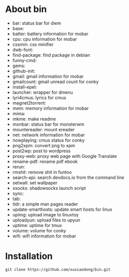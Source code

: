 # About bin

* bar: status bar for dwm
* base:
* batter: battery information for mobar
* cpu: cpu information for mobar
* cssmin: css minifier
* dwb-font:
* find-package: find package in debian
* funny-cmd:
* gems:
* github-init:
* gmail: gmail information for mobar
* gmailcount: gmail unread count for conky
* install-epel:
* launcher: wrapper for dmenu
* lyri4cmus: lyrics for cmus
* magnet2torrent:
* mem: memory information for mobar
* mima:
* mkme: make readme
* monbar: status bar for monsterwm
* mountereader: mount ereader
* net: network information for mobar
* nowplaying: cmus status for conky
* png2xpm: convert png to xpm
* post2wp: post to wordpress
* proxy-web: proxy web page with Google Translate
* rename-pdf: rename pdf ebook
* rerun:
* rmshit: remove shit in funtoo
* search-api: search devdocs.io from the command line
* setwall: set wallpaper
* ssocks: shadowsocks launch script
* sync:
* tab:
* tldr: a simple man pages reader
* update-smarthosts: update smart hosts for linux
* upimg: upload image to linuxtoy
* uploadyun: upload files to upyun
* uptime: uptime for tmux
* volume: volume for conky
* wifi: wifi information for mobar

# Installation

    git clone https://github.com/xuxiaodong/bin.git
